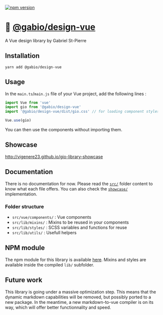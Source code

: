 [![npm version](https://badge.fury.io/js/%40gabio%2Fdesign-vue.svg)](https://badge.fury.io/js/%40gabio%2Fdesign-vue)

# 💎 [@gabio/design-vue](https://www.npmjs.com/package/@gabio/design-vue)

A Vue design library by Gabriel St-Pierre

## Installation

```
yarn add @gabio/design-vue
```

## Usage

In the `main.ts`/`main.js` file of your Vue project, add the following lines :

```ts
import Vue from 'vue'
import gio from '@gabio/design-vue'
import '@gabio/design-vue/dist/gio.css' // for loading component styles

Vue.use(gio)
```

You can then use the components without importing them.

## Showcase

<http://vigenere23.github.io/gio-library-showcase>

## Documentation

There is no documentation for now. Please read the [`src/`](./src) folder content to know what each file offers. You can also check the [`showcase/`](./showcase) implementation.

### Folder structure

- `src/vue/components/` : Vue components
- `src/lib/mixins/` : Mixins to be reused in your components
- `src/lib/styles/` : SCSS variables and functions for reuse
- `src/lib/utils/` : Usefull helpers

## NPM module

The npm module for this library is available [here](https://www.npmjs.com/package/@gabio/design-vue). Mixins and styles are available inside the compiled `lib/` subfolder.

## Future work

This library is going under a massive optimization step. This means that the dynamic markdown capabilities will be removed, but possibly ported to a new package. In the meantime, a new markdown-to-vue compiler is on its way, which will offer better functionnality and speed.
